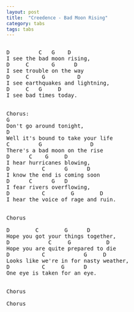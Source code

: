```yaml
---
layout: post
title:  "Creedence - Bad Moon Rising"
category: tabs
tags: tabs
---
```

<pre>

D         C   G    D       
I see the bad moon rising,
D     C       G      D
I see trouble on the way
D     C    G          D          
I see earthquakes and lightning,
D     C   G     D
I see bad times today.


Chorus:
G                                   
Don't go around tonight,  
D
Well it's bound to take your life
C         G               D
There's a bad moon on the rise
D      C    G     D         
I hear hurricanes blowing,
D          C      G      D
I know the end is coming soon
D      C      G   D         
I fear rivers overflowing,
D          C        G        D
I hear the voice of rage and ruin.


Chorus

D        C        G      D          
Hope you got your things together,  
D            C     G           D
Hope you are quite prepared to die
D          C            G     D         
Looks like we're in for nasty weather,
D          C     G      D
One eye is taken for an eye.


Chorus

Chorus

</pre>

